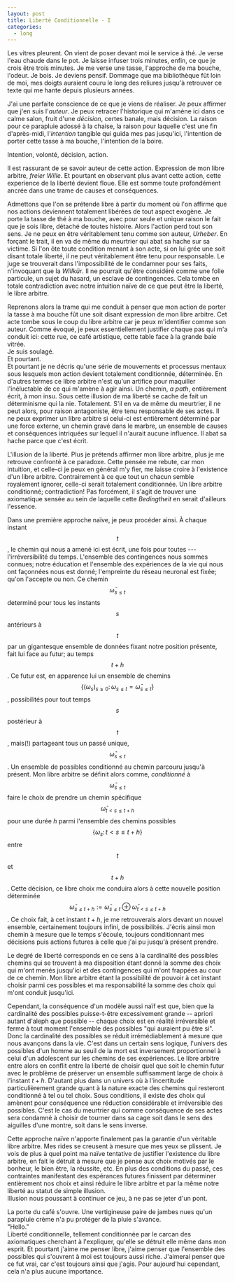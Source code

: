 ```yaml
---
layout: post
title: Liberté Conditionnelle - I
categories:
  - long
---
```


Les vitres pleurent.
On vient de poser devant moi le service à thé.
Je verse l'eau chaude dans le pot.
Je laisse infuser trois minutes, enfin, ce que je crois être trois minutes.
Je me verse une tasse, l'approche de ma bouche, l'odeur.
Je bois.
Je deviens pensif.
Dommage que ma bibliothèque fût loin de moi, mes doigts auraient couru le long des reliures jusqu'à retrouver ce texte qui me hante depuis plusieurs années.

J'ai une parfaite conscience de ce que je viens de réaliser.
Je peux affirmer que j'en suis l'*auteur*.
Je peux retracer l'historique qui m'amène ici dans ce calme salon, fruit d'une *décision*, certes banale, mais décision.
La raison pour ce parapluie adossé à la chaise, la raison pour laquelle c'est une fin d'après-midi, l'*intention* tangible qui guida mes pas jusqu'ici, l'intention de porter cette tasse à ma bouche, l'intention de la boire.

Intention, volonté, décision, action.

Il est rassurant de se savoir auteur de cette action.
Expression de mon libre arbitre, *freier Wille*.
Et pourtant en observant plus avant cette action, cette experience de la liberté devient floue.
Elle est somme toute profondément ancrée dans une trame de causes et conséquences.

Admettons que l'on se prétende libre à partir du moment où l'on affirme que nos actions deviennent totalement libérées de tout aspect exogène.
Je porte la tasse de thé à ma bouche, avec pour seule et unique raison le fait que je sois libre, détaché de toutes histoire.
Alors l'action perd tout son sens.
Je ne peux en être véritablement tenu comme son auteur, *Urheber*.
En forçant le trait, il en va de même du meurtrier qui abat sa hache sur sa victime.
Si l'on ôte toute condition menant à son acte, si on lui grée une soit disant totale liberté, il ne peut véritablement être tenu pour responsable.
Le juge se trouverait dans l'impossibilité de le condamner pour ses faits, n'invoquant que la *Willkür*.
Il ne pourrait qu'être considéré comme une folle particule, un sujet du hasard, un esclave de contingences.
Cela tombe en totale contradiction avec notre intuition naïve de ce que peut être la liberté, le libre arbitre.

Reprenons alors la trame qui me conduit à penser que mon action de porter la tasse à ma bouche fût une soit disant expression de mon libre arbitre.
Cet acte tombe sous le coup du libre arbitre car je peux m'identifier comme son auteur.
Comme évoqué, je peux essentiellement justifier chaque pas qui m'a conduit ici: cette rue, ce café artistique, cette table face à la grande baie vitrée.  
Je suis soulagé.  
Et pourtant.  
Et pourtant je ne décris qu'une série de mouvements et processus mentaux sous lesquels mon action devient totalement conditionnée, déterminée.
En d'autres termes ce libre arbitre n'est qu'un artifice pour maquiller l'inéluctable de ce qui m'amène à agir ainsi.
Un chemin, *a path*, entièrement écrit, à mon insu.
Sous cette illusion de ma liberté se cache de fait un déterminisme qui la nie.
Totalement.
S'il en va de même du meurtrier, il ne peut alors, pour raison antagoniste, être tenu responsable de ses actes.
Il ne peux exprimer un libre arbitre si celui-ci est entièrement déterminé par une force externe, un chemin gravé dans le marbre, un ensemble de causes et conséquences intriquées sur lequel il n'aurait aucune influence.
Il abat sa hache parce que c'est écrit.

L'illusion de la liberté.
Plus je prétends affirmer mon libre arbitre, plus je me retrouve confronté à ce paradoxe.
Cette pensée me rebute, car mon intuition, et celle-ci je peux en général m'y fier, me laisse croire à l'existence d'un libre arbitre.
Contrairement à ce que tout un chacun semble royalement ignorer, celle-ci serait totalement conditionnée.
Un libre arbitre conditionné; contradiction!
Pas forcément, il s'agit de trouver une axiomatique sensée au sein de laquelle cette *Bedingtheit* en serait d'ailleurs l'essence.


Dans une première approche naïve, je peux procéder ainsi.
À chaque instant $$t$$, le chemin qui nous a amené ici est écrit, une fois pour toutes --- l'irréversibilité du temps.
L'ensemble des contingences nous sommes connues; notre éducation et l'ensemble des expériences de la vie qui nous ont façonnées nous est donné; l'empreinte du réseau neuronal est fixée; qu'on l'accepte ou non.
Ce chemin $$\bar{\omega}_{s\leq t}$$ determiné pour tous les instants $$s$$ antérieurs à $$t$$ par un gigantesque ensemble de données fixant notre position présente, fait lui face au futur; au temps $$t+h$$.
Ce futur est, en apparence lui un ensemble de chemins $$\{(\omega_s)_{s\geq 0}\colon \omega_{s\leq t}=\bar{\omega}_{s\leq t}\}$$, possibilités pour tout temps $$s$$ postérieur à $$t$$, mais(!) partageant tous un passé unique, $$\bar{\omega}_{s\leq t}$$.
Un ensemble de possibles conditionné au chemin parcouru jusqu'à présent.
Mon libre arbitre se définit alors comme, *conditionné* à $$\bar{\omega}_{s\leq t}$$ faire le choix de prendre un chemin spécifique $$\bar{\omega}_{t< s\leq t+h}$$ pour une durée $h$ parmi l'ensemble des chemins possibles $$\{\omega_s\colon t < s\leq t+h\}$$ entre $$t$$ et $$t+h$$.
Cette décision, ce libre choix me conduira alors à cette nouvelle position déterminée $$\bar{\omega}_{s\leq t+h}:=\bar{\omega}_{s\leq t}\oplus \bar{\omega}_{t<s\leq t+h}$$.
Ce choix fait, à cet instant $t+h$, je me retrouverais alors devant un nouvel ensemble, certainement toujours infini, de possibilités.
J'écris ainsi mon chemin à mesure que le temps s'écoule, toujours conditionnant mes décisions puis actions futures à celle que j'ai pu jusqu'à présent prendre.

Le degré de liberté corresponds en ce sens à la cardinalité des possibles chemins qui se trouvent à ma disposition étant donné la somme des choix qui m'ont menés jusqu'ici et des contingences qui m'ont frappées au cour de ce chemin.
Mon libre arbitre étant la possibilité de pouvoir à cet instant choisir parmi ces possibles et ma responsabilité la somme des choix qui m'ont conduit jusqu'ici.

Cependant, la conséquence d'un modèle aussi naïf est que, bien que la cardinalité des possibles puisse-t-être excessivement grande -- apriori autant d'aleph que possible -- chaque choix est en réalité irréversible et ferme à tout moment l'ensemble des possibles "qui auraient pu être si".
Donc la cardinalité des possibles se réduit irrémédiablement à mesure que nous avançons dans la vie.
C'est dans un certain sens logique, l'univers des possibles d'un homme au seuil de la mort est inversement proportionnel à celui d'un adolescent sur les chemins de ses expériences.
Le libre arbitre entre alors en conflit entre la liberté de choisir quel que soit le chemin futur avec le problème de préserver un ensemble suffisamment large de choix à l'instant $t+h$.
D'autant plus dans un univers où à l'incertitude particulièrement grande quant à la nature exacte des chemins qui resteront conditionné à tel ou tel choix.
Sous conditions, il existe des choix qui amènent pour conséquence une réduction considérable et irréversible des possibles.
C'est le cas du meurtrier qui comme conséquence de ses actes sera condamné à choisir de tourner dans sa cage soit dans le sens des aiguilles d'une montre, soit dans le sens inverse.

Cette approche naïve n'apporte finalement pas la garantie d'un véritable libre arbitre.
Mes rides se creusent à mesure que mes yeux se plissent.
Je vois de plus à quel point ma naïve tentative de justifier l'existence du libre arbitre, en fait le détruit à mesure que je pense aux choix motivés par le bonheur, le bien être, la réussite, etc.
En plus des conditions du passé, ces contraintes manifestant des espérances futures finissent par déterminer entièrement nos choix et ainsi réduire le libre arbitre et par la même notre liberté au statut de simple illusion.  
Illusion nous poussant à continuer ce jeu, à ne pas se jeter d'un pont.

La porte du café s'ouvre.
Une vertigineuse paire de jambes nues qu'un parapluie crème n'a pu protéger de la pluie s'avance.  
"Hello."  
Liberté conditionnelle, tellement conditionnée par le carcan des axiomatiques cherchant à l'expliquer, qu'elle se détruit elle même dans mon esprit.
Et pourtant j'aime me penser libre, j'aime penser que l'ensemble des possibles qui s'ouvrent à moi est toujours aussi riche.
J'aimerai penser que ce fut vrai, car c'est toujours ainsi que j'agis.
Pour aujourd'hui cependant, cela n'a plus aucune importance.

